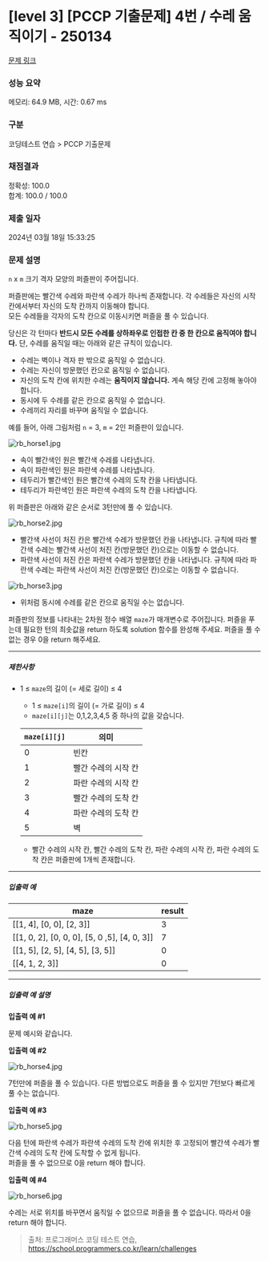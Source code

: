 # [level 3] [PCCP 기출문제] 4번 / 수레 움직이기 - 250134 

[문제 링크](https://school.programmers.co.kr/learn/courses/30/lessons/250134#) 

### 성능 요약

메모리: 64.9 MB, 시간: 0.67 ms

### 구분

코딩테스트 연습 > PCCP 기출문제

### 채점결과

정확성: 100.0<br/>합계: 100.0 / 100.0

### 제출 일자

2024년 03월 18일 15:33:25

### 문제 설명

<p><code>n</code> x <code>m</code> 크기 격자 모양의 퍼즐판이 주어집니다.</p>

<p>퍼즐판에는 빨간색 수레와 파란색 수레가 하나씩 존재합니다. 각 수레들은 자신의 시작 칸에서부터 자신의 도착 칸까지 이동해야 합니다.<br>
모든 수레들을 각자의 도착 칸으로 이동시키면 퍼즐을 풀 수 있습니다.</p>

<p>당신은 각 턴마다 <strong>반드시 모든 수레를 상하좌우로 인접한 칸 중 한 칸으로 움직여야 합니다.</strong> 단, 수레를 움직일 때는 아래와 같은 규칙이 있습니다.</p>

<ul>
<li>수레는 벽이나 격자 판 밖으로 움직일 수 없습니다.</li>
<li>수레는 자신이 방문했던 칸으로 움직일 수 없습니다.</li>
<li>자신의 도착 칸에 위치한 수레는 <strong>움직이지 않습니다.</strong> 계속 해당 칸에 고정해 놓아야 합니다.</li>
<li>동시에 두 수레를 같은 칸으로 움직일 수 없습니다.</li>
<li>수레끼리 자리를 바꾸며 움직일 수 없습니다.</li>
</ul>

<p>예를 들어, 아래 그림처럼 <code>n</code> = 3, <code>m</code> = 2인 퍼즐판이 있습니다.</p>

<p><img src="https://grepp-programmers.s3.ap-northeast-2.amazonaws.com/files/production/2d21a258-144f-4d03-81c1-1a857a942efa/rb_horse1.jpg" title="" alt="rb_horse1.jpg"></p>

<ul>
<li>속이 빨간색인 원은 빨간색 수레를 나타냅니다.</li>
<li>속이 파란색인 원은 파란색 수레를 나타냅니다.</li>
<li>테두리가 빨간색인 원은 빨간색 수레의 도착 칸을 나타냅니다.</li>
<li>테두리가 파란색인 원은 파란색 수레의 도착 칸을 나타냅니다.</li>
</ul>

<p>위 퍼즐판은 아래와 같은 순서로 3턴만에 풀 수 있습니다.</p>

<p><img src="https://grepp-programmers.s3.ap-northeast-2.amazonaws.com/files/production/e1c81aa3-238b-4f0e-b21d-697903543b72/rb_horse2.jpg" title="" alt="rb_horse2.jpg"></p>

<ul>
<li>빨간색 사선이 처진 칸은 빨간색 수레가 방문했던 칸을 나타냅니다. 규칙에 따라 빨간색 수레는 빨간색 사선이 처진 칸(방문했던 칸)으로는 이동할 수 없습니다.</li>
<li>파란색 사선이 처진 칸은 파란색 수레가 방문했던 칸을 나타냅니다. 규칙에 따라 파란색 수레는 파란색 사선이 처진 칸(방문했던 칸)으로는 이동할 수 없습니다.</li>
</ul>

<p><img src="https://grepp-programmers.s3.ap-northeast-2.amazonaws.com/files/production/2b78f38c-121a-441c-90f9-704eb0642e96/rb_horse3.jpg" title="" alt="rb_horse3.jpg"></p>

<ul>
<li>위처럼 동시에 수레를 같은 칸으로 움직일 수는 없습니다.</li>
</ul>

<p>퍼즐판의 정보를 나타내는 2차원 정수 배열 <code>maze</code>가 매개변수로 주어집니다. 퍼즐을 푸는데 필요한 턴의 최솟값을 return 하도록 solution 함수를 완성해 주세요. 퍼즐을 풀 수 없는 경우 0을 return 해주세요.</p>

<hr>

<h5>제한사항</h5>

<ul>
<li><p>1 ≤ <code>maze</code>의 길이 (= 세로 길이) ≤ 4</p>

<ul>
<li>1 ≤ <code>maze[i]</code>의 길이 (= 가로 길이) ≤ 4</li>
<li><code>maze[i][j]</code>는 0,1,2,3,4,5 중 하나의 값을 갖습니다.</li>
</ul>
<table class="table">
        <thead><tr>
<th><code>maze[i][j]</code></th>
<th>의미</th>
</tr>
</thead>
        <tbody><tr>
<td>0</td>
<td>빈칸</td>
</tr>
<tr>
<td>1</td>
<td>빨간 수레의 시작 칸</td>
</tr>
<tr>
<td>2</td>
<td>파란 수레의 시작 칸</td>
</tr>
<tr>
<td>3</td>
<td>빨간 수레의 도착 칸</td>
</tr>
<tr>
<td>4</td>
<td>파란 수레의 도착 칸</td>
</tr>
<tr>
<td>5</td>
<td>벽</td>
</tr>
</tbody>
      </table>
<ul>
<li>빨간 수레의 시작 칸, 빨간 수레의 도착 칸, 파란 수레의 시작 칸, 파란 수레의 도착 칸은 퍼즐판에 1개씩 존재합니다.</li>
</ul></li>
</ul>

<hr>

<h5>입출력 예</h5>
<table class="table">
        <thead><tr>
<th>maze</th>
<th>result</th>
</tr>
</thead>
        <tbody><tr>
<td>[[1, 4], [0, 0], [2, 3]]</td>
<td>3</td>
</tr>
<tr>
<td>[[1, 0, 2], [0, 0, 0], [5, 0 ,5], [4, 0, 3]]</td>
<td>7</td>
</tr>
<tr>
<td>[[1, 5], [2, 5], [4, 5], [3, 5]]</td>
<td>0</td>
</tr>
<tr>
<td>[[4, 1, 2, 3]]</td>
<td>0</td>
</tr>
</tbody>
      </table>
<hr>

<h5>입출력 예 설명</h5>

<p><strong>입출력 예 #1</strong></p>

<p>문제 예시와 같습니다.</p>

<p><strong>입출력 예 #2</strong></p>

<p><img src="https://grepp-programmers.s3.ap-northeast-2.amazonaws.com/files/production/54629429-3bec-4288-a7b4-6303c0929880/rb_horse4.jpg" title="" alt="rb_horse4.jpg"></p>

<p>7턴만에 퍼즐을 풀 수 있습니다. 다른 방법으로도 퍼즐을 풀 수 있지만 7턴보다 빠르게 풀 수는 없습니다.</p>

<p><strong>입출력 예 #3</strong></p>

<p><img src="https://grepp-programmers.s3.ap-northeast-2.amazonaws.com/files/production/c6aed2ad-dbbf-477e-bac7-fd5cd44bad00/rb_horse5.jpg" title="" alt="rb_horse5.jpg"></p>

<p>다음 턴에 파란색 수레가 파란색 수레의 도착 칸에 위치한 후 고정되어 빨간색 수레가 빨간색 수레의 도착 칸에 도착할 수 없게 됩니다.<br>
퍼즐을 풀 수 없으므로 0을 return 해야 합니다.</p>

<p><strong>입출력 예 #4</strong></p>

<p><img src="https://grepp-programmers.s3.ap-northeast-2.amazonaws.com/files/production/0ff7e955-77d6-4760-9e16-75cf2313fc0d/rb_horse6.jpg" title="" alt="rb_horse6.jpg"></p>

<p>수레는 서로 위치를 바꾸면서 움직일 수 없으므로 퍼즐을 풀 수 없습니다. 따라서 0을 return 해야 합니다.</p>


> 출처: 프로그래머스 코딩 테스트 연습, https://school.programmers.co.kr/learn/challenges